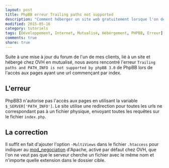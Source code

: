 ```yaml
---
layout: post
title: PhpBB erreur Trailing paths not supported
description: "Comment héberger un site web gratuitement lorsque l'on démarre."
modified: 2015-05-16
category: tutoriels
tags: [Développement, Internet, Mutualisé, Hébèrgement, PHPBB, Erreur]
comments: true
share: true
---
```


Suite à une mise à jour du forum de l'un de mes clients, lié à un site et hébergé chez OVH en mutualisé, nous avons rencontré l'erreur `Trailing paths and PATH_INFO is not supported by phpBB 3.0` de PhpBB lors de l'accès aux pages ayant une url commençant par index.

## L'erreur
PhpBB3 n'autorise pas l'accès aux pages en utilisant la variable `$_SERVER['PATH_INFO']`. Le site utilise une redirection pour toutes les urls ne correspondant pas à un fichier physique, envoyant toutes les requêtes sur le fichier `index.php`.

## La correction
Il suffit en fait d'ajouter l'option `-MultiViews` dans le fichier `.htaccess` pour indiquer au [mod_negociation](http://httpd.apache.org/docs/2.2/mod/mod_negotiation.html) d'Apache, activé par défaut chez OVH, que l'on ne veut pas que le serveur cherche un fichier avec le même nom et n'importe quelle extension dans le dossier cible.
